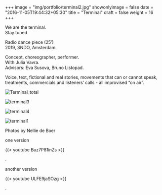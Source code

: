 +++
image = "img/portfolio/terminal2.jpg"
showonlyimage = false
date = "2016-11-05T19:44:32+05:30"
title = "Terminal"
draft = false
weight = 16
+++

We are the terminal.  
Stay tuned

<!--more-->

Radio dance piece (25’)  
2019, SNDO, Amsterdam.

Concept, choreographer, performer.   
With Julia Vavra.  
Advisors: Eva Susova, Bruno Listopad.

Voice, text, fictional and real stories, movements that can or cannot speak, treatments, commercials and listeners’ calls - all improvised “on air”.

![Terminal_total][1]

![terminal3][2]

![terminal4][3]

![terminal1][4]

Photos by Nellie de Boer

one version

{{< youtube Buz7P81inZs >}}


.

 another version

{{< youtube ULFE9jaSOzg >}}  

.  




[1]: /img/portfolio/Terminal_total.jpg
[2]: /img/portfolio/terminal3.jpg
[3]: /img/portfolio/terminal4.jpg
[4]: /img/portfolio/terminal1.jpg